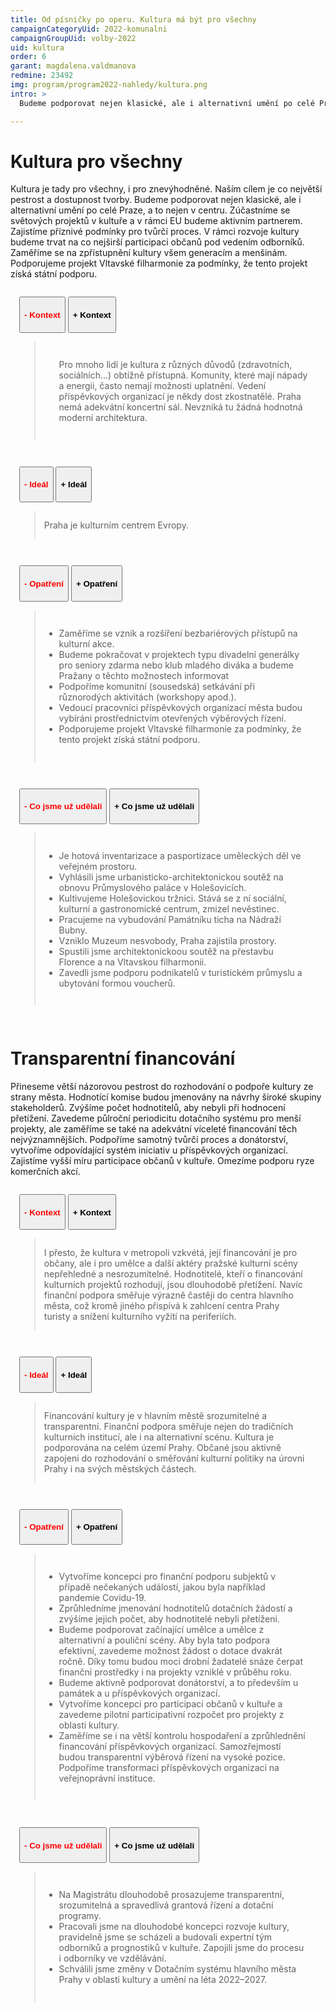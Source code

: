 ```yaml
---
title: Od písničky po operu. Kultura má být pro všechny
campaignCategoryUid: 2022-komunalni
campaignGroupUid: volby-2022
uid: kultura
order: 6
garant: magdalena.valdmanova
redmine: 23492
img: program/program2022-nahledy/kultura.png
intro: >
  Budeme podporovat nejen klasické, ale i alternativní umění po celé Praze. Kultura má být totiž pestrá. A dostupná pro všechny, i pro ty znevýhodněné.

---
```


# Kultura pro všechny
Kultura je tady pro všechny, i pro znevýhodněné. Naším cílem je co největší pestrost a dostupnost tvorby. Budeme podporovat nejen klasické, ale i alternativní umění po celé Praze, a to nejen v centru. Zúčastníme se světových projektů v kultuře a v rámci EU budeme aktivním partnerem. Zajistíme příznivé podmínky pro tvůrčí proces. V rámci rozvoje kultury budeme trvat na co nejširší participaci občanů pod vedením odborníků. Zaměříme se na zpřístupnění kultury všem generacím a menšinám. Podporujeme projekt Vltavské filharmonie za podmínky, že tento projekt získá státní podporu.

<div class="resenicko">
<button class="hide"><h4>- Kontext</h4></button>
<button class="show"><h4>+ Kontext</h4></button>

<div class="text">
<blockquote style="border:margin:1em;1px solid black;padding:1em">  
<ul>
Pro mnoho lidí je kultura z různých důvodů (zdravotních, sociálních...) obtížně přístupná. Komunity, které mají nápady a energii, často nemají možnosti uplatnění. Vedení příspěvkových organizací je někdy dost zkostnatělé. Praha nemá adekvátní koncertní sál. Nevzniká tu žádná hodnotná moderní architektura.
</ul>
</blockquote>
</div>
</div>

<div class="resenicko">
<button class="hide"><h4>- Ideál</h4></button>
<button class="show"><h4>+ Ideál</h4></button>

<div class="text">
<blockquote style="border:margin:1em;1px solid black;padding:1em">  
Praha je kulturním centrem Evropy.
</blockquote>
</div>
</div>

<div class="resenicko">
<button class="hide"><h4>- Opatření</h4></button>
<button class="show"><h4>+ Opatření </h4></button>

<div class="text">
<blockquote style="border:margin:1em;1px solid black;padding:1em">  
<ul>
<li> Zaměříme se vznik a rozšíření bezbariérových přístupů na kulturní akce.</li> 
<li> Budeme pokračovat v projektech typu divadelní generálky pro seniory zdarma nebo klub mladého diváka a budeme Pražany o těchto možnostech informovat</li>
<li> Podpoříme komunitní (sousedská) setkávání při různorodých aktivitách (workshopy apod.).</li>
<li> Vedoucí pracovníci příspěvkových organizací města budou vybíráni prostřednictvím otevřených výběrových řízení.</li>
<li> Podporujeme projekt Vltavské filharmonie za podmínky, že tento projekt získá státní podporu.</li>
</ul>
</blockquote>
</div>
</div>

<div class="resenicko">
<button class="hide"><h4>- Co jsme už udělali</h4></button>
<button class="show"><h4>+ Co jsme už udělali</h4></button>

<div class="text">
<blockquote style="border:margin:1em;1px solid black;padding:1em">  
<ul>
<li> Je hotová inventarizace a pasportizace uměleckých děl ve veřejném prostoru.</li>
<li> Vyhlásili jsme urbanisticko-architektonickou soutěž na obnovu Průmyslového paláce v Holešovicích.</li>
<li> Kultivujeme Holešovickou tržnici. Stává se z ní sociální, kulturní a gastronomické centrum, zmizel nevěstinec.</li>
<li> Pracujeme na vybudování Památníku ticha na Nádraží Bubny.</li>
<li> Vzniklo Muzeum nesvobody, Praha zajistila prostory.</li>
<li> Spustili jsme architektonickoou soutěž na přestavbu Florence a na Vltavskou filharmonii.</li>
<li> Zavedli jsme podporu podnikatelů v turistickém průmyslu a ubytování formou voucherů.</li>
</ul>
</blockquote>
</div>
</div>

# Transparentní financování
Přineseme větší názorovou pestrost do rozhodování o podpoře kultury ze strany města. Hodnotící komise budou jmenovány na návrhy široké skupiny stakeholderů. Zvýšíme počet hodnotitelů, aby nebyli při hodnocení přetížení. Zavedeme půlroční periodicitu dotačního systému pro menší projekty, ale zaměříme se také na adekvátní víceleté financování těch nejvýznamnějších. Podpoříme samotný tvůrčí proces a donátorství, vytvoříme odpovídající systém iniciativ u příspěvkových organizací. Zajistíme vyšší míru participace občanů v kultuře. Omezíme podporu ryze komerčních akcí.

<div class="resenicko">
<button class="hide"><h4>- Kontext</h4></button>
<button class="show"><h4>+ Kontext</h4></button>

<div class="text">
<blockquote style="border:margin:1em;1px solid black;padding:1em">  
I přesto, že kultura v metropoli vzkvétá, její financování je pro občany, ale i pro umělce a další aktéry pražské kulturní scény nepřehledné a nesrozumitelné. Hodnotitelé, kteří o financování kulturních projektů rozhodují, jsou dlouhodobě přetížení. Navíc finanční podpora směřuje výrazně častěji do centra hlavního města, což kromě jiného přispívá k zahlcení centra Prahy turisty a snížení kulturního vyžití na periferiích.
</blockquote>
</div>
</div>

<div class="resenicko">
<button class="hide"><h4>- Ideál</h4></button>
<button class="show"><h4>+ Ideál</h4></button>

<div class="text">
<blockquote style="border:margin:1em;1px solid black;padding:1em">  
Financování kultury je v hlavním městě srozumitelné a transparentní. Finanční podpora směřuje nejen do tradičních kulturních institucí, ale i na alternativní scénu. Kultura je podporována na celém území Prahy. Občané jsou aktivně zapojeni do rozhodování o směřování kulturní politiky na úrovni Prahy i na svých městských částech.
</blockquote>
</div>
</div>

<div class="resenicko">
<button class="hide"><h4>- Opatření</h4></button>
<button class="show"><h4>+ Opatření </h4></button>

<div class="text">
<blockquote style="border:margin:1em;1px solid black;padding:1em">  
<ul>
<li> Vytvoříme koncepci pro finanční podporu subjektů v případě nečekaných událostí, jakou byla například pandemie Covidu-19.</li> 
<li> Zprůhledníme jmenování hodnotitelů dotačních žádostí a zvýšíme jejich počet, aby hodnotitelé nebyli přetíženi.</li>
<li> Budeme podporovat začínající umělce a umělce z alternativní a pouliční scény. Aby byla tato podpora efektivní, zavedeme možnost žádost o dotace dvakrát ročně. Díky tomu budou moci drobní žadatelé snáze čerpat finanční prostředky i na projekty vzniklé v průběhu roku.</li>
<li> Budeme aktivně podporovat donátorství, a to především u památek a u příspěvkových organizací.</li>
<li> Vytvoříme koncepci pro participaci občanů v kultuře a zavedeme pilotní participativní rozpočet pro projekty z oblasti kultury.</li>
<li> Zaměříme se i na větší kontrolu hospodaření a zprůhlednění financování příspěvkových organizací. Samozřejmostí budou transparentní výběrová řízení na vysoké pozice. Podpoříme transformaci příspěvkových organizací na veřejnoprávní instituce.</li>
</ul>
</blockquote>
</div>
</div>

<div class="resenicko">
<button class="hide"><h4>- Co jsme už udělali</h4></button>
<button class="show"><h4>+ Co jsme už udělali</h4></button>

<div class="text">
<blockquote style="border:margin:1em;1px solid black;padding:1em">  
<ul>
<li> Na Magistrátu dlouhodobě prosazujeme transparentní, srozumitelná a spravedlivá grantová řízení a dotační programy.</li>
<li> Pracovali jsme na dlouhodobé koncepci rozvoje kultury, pravidelně jsme se scházeli a budovali expertní tým odborníků a prognostiků v kultuře. Zapojili jsme do procesu i odborníky ve vzdělávání.</li>
<li> Schválili jsme změny v Dotačním systému hlavního města Prahy v oblasti kultury a umění na léta 2022–2027.</li>
<ul>
</blockquote>
</div>
</div>

<style>
  .resenicko  button.hide { color: red; }
  .resenicko  button.show { color: gren; }  
  .resenicko { padding:1em; }  
</style>

<script type="text/javascript" src="https://ajax.googleapis.com/ajax/libs/jquery/1.7.2/jquery.min.js"></script>

<script>
$(document).ready(function(){
 $('.resenicko .hide').hide();
 $('.resenicko .text').hide();
  $(".resenicko .hide").click(function(){
    $(this).parent().children('.hide').hide();
    $(this).parent().children('.show').show();
    $(this).parent().children('.text').slideUp('normal;');;
  });
  $(".resenicko .show").click(function(){
    $(this).parent().children('.hide').show();
    $(this).parent().children('.show').hide();
    $(this).parent().children('.text').slideDown('normal;');;
  });
});
</script>

